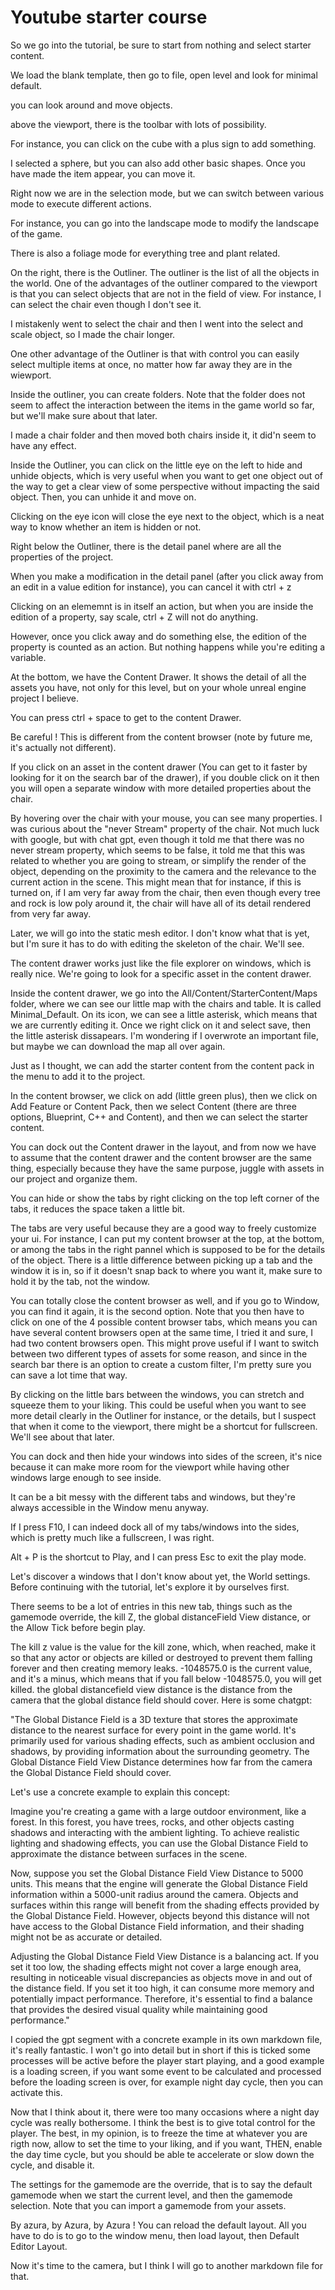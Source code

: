 # Youtube starter course

So we go into the tutorial, be sure to start from nothing and select starter content.

We load the blank template, then go to file, open level and look for minimal default.

you can look around and move objects.

above the viewport, there is the toolbar with lots of possibility.

For instance, you can click on the cube with a plus sign to add something.

I selected a sphere, but you can also add other basic shapes. Once you have made the item appear, you can move it.

Right now we are in the selection mode, but we can switch between various mode to execute different actions.

For instance, you can go into the landscape mode to modify the landscape of the game.

There is also a foliage mode for everything tree and plant related.

On the right, there is the Outliner. The outliner is the list of all the objects in the world. One of the advantages of the outliner compared to the viewport is that you can select objects that are not in the field of view. For instance, I can select the chair even though I don't see it.

I mistakenly went to select the chair and then I went into the select and scale object, so I made the chair longer.

One other advantage of the Outliner is that with control you can easily select multiple items at once, no matter how far away they are in the wiewport.

Inside the outliner, you can create folders. Note that the folder does not seem to affect the interaction between the items in the game world so far, but we'll make sure about that later.

I made a chair folder and then moved both chairs inside it, it did'n seem to have any effect.

Inside the Outliner, you can click on the little eye on the left to hide and unhide objects, which is very useful when you want to get one object out of the way to get a clear view of some perspective without impacting the said object. Then, you can unhide it and move on.

Clicking on the eye icon will close the eye next to the object, which is a neat way to know whether an item is hidden or not.

Right below the Outliner, there is the detail panel where are all the properties of the project.

When you make a modification in the detail panel (after you click away from an edit in a value edition for instance), you can cancel it with ctrl + z

Clicking on an elememnt is in itself an action, but when you are inside the edition of a property, say scale, ctrl + Z will not do anything.

However, once you click away and do something else, the edition of the property is counted as an action. But nothing happens while you're editing a variable.

At the bottom, we have the Content Drawer. It shows the detail of all the assets you have, not only for this level, but on your whole unreal engine project I believe.

You can press ctrl + space to get to the content Drawer.

Be careful ! This is different from the content browser (note by future me, it's actually not different).

If you click on an asset in the content drawer (You can get to it faster by looking for it on the search bar of the drawer), if you double click on it then you will open a separate window with more detailed properties about the chair.

By hovering over the chair with your mouse, you can see many properties. I was curious about the "never Stream" property of the chair. Not much luck with google, but with chat gpt, even though it told me that there was no never stream property, which seems to be false, it told me that this was related to whether you are going to stream, or simplify the render of the object, depending on the proximity to the camera and the relevance to the current action in the scene. This might mean that for instance, if this is turned on, if I am very far away from the chair, then even though every tree and rock is low poly around it, the chair will have all of its detail rendered from very far away.

Later, we will go into the static mesh editor. I don't know what that is yet, but I'm sure it has to do with editing the skeleton of the chair. We'll see.

The content drawer works just like the file explorer on windows, which is really nice. We're going to look for a specific asset in the content drawer.

Inside the content drawer, we go into the All/Content/StarterContent/Maps folder, where we can see our little map with the chairs and table. It is called Minimal_Default. On its icon, we can see a little asterisk, which means that we are currently editing it. Once we right click on it and select save, then the little asterisk dissapears. I'm wondering if I overwrote an important file, but maybe we can download the map all over again.

Just as I thought, we can add the starter content from the content pack in the menu to add it to the project.

In the content browser, we click on add (little green plus), then we click on Add Feature or Content Pack, then we select Content (there are three options, Blueprint, C++ and Content), and then we can select the starter content.

You can dock out the Content drawer in the layout, and from now we have to assume that the content drawer and the content browser are the same thing, especially because they have the same purpose, juggle with assets in our project and organize them.

You can hide or show the tabs by right clicking on the top left corner of the tabs, it reduces the space taken a little bit.

The tabs are very useful because they are a good way to freely customize your ui. For instance, I can put my content browser at the top, at the bottom, or among the tabs in the right pannel which is supposed to be for the details of the object. There is a little difference between picking up a tab and the window it is in, so if it doesn't snap back to where you want it, make sure to hold it by the tab, not the window.

You can totally close the content browser as well, and if you go to Window, you can find it again, it is the second option. Note that you then have to click on one of the 4 possible content browser tabs, which means you can have several content browsers open at the same time, I tried it and sure, I had two content browsers open. This might prove useful if I want to switch between two different types of assets for some reason, and since in the search bar there is an option to create a custom filter, I'm pretty sure you can save a lot time that way.

By clicking on the little bars between the windows, you can stretch and squeeze them to your liking. This could be useful when you want to see more detail clearly in the Outliner for instance, or the details, but I suspect that when it come to the viewport, there might be a shortcut for fullscreen. We'll see about that later.

You can dock and then hide your windows into sides of the screen, it's nice because it can make more room for the viewport while having other windows large enough to see inside.

It can be a bit messy with the different tabs and windows, but they're always accessible in the Window menu anyway.

If I press F10, I can indeed dock all of my tabs/windows into the sides, which is pretty much like a fullscreen, I was right.

Alt + P is the shortcut to Play, and I can press Esc to exit the play mode.

Let's discover a windows that I don't know about yet, the World settings. Before continuing with the tutorial, let's explore it by ourselves first.

There seems to be a lot of entries in this new tab, things such as the gamemode override, the kill Z, the global distanceField View distance, or the Allow Tick before begin play.

The kill z value is the value for the kill zone, which, when reached, make it so that any actor or objects are killed or destroyed to prevent them falling forever and then creating memory leaks. -1048575.0 is the current value, and it's a minus, which means that if you fall below -1048575.0, you will get killed. the global distancefield view distance is the distance from the camera that the global distance field should cover. Here is some chatgpt:

"The Global Distance Field is a 3D texture that stores the approximate distance to the nearest surface for every point in the game world. It's primarily used for various shading effects, such as ambient occlusion and shadows, by providing information about the surrounding geometry. The Global Distance Field View Distance determines how far from the camera the Global Distance Field should cover.

Let's use a concrete example to explain this concept:

Imagine you're creating a game with a large outdoor environment, like a forest. In this forest, you have trees, rocks, and other objects casting shadows and interacting with the ambient lighting. To achieve realistic lighting and shadowing effects, you can use the Global Distance Field to approximate the distance between surfaces in the scene.

Now, suppose you set the Global Distance Field View Distance to 5000 units. This means that the engine will generate the Global Distance Field information within a 5000-unit radius around the camera. Objects and surfaces within this range will benefit from the shading effects provided by the Global Distance Field. However, objects beyond this distance will not have access to the Global Distance Field information, and their shading might not be as accurate or detailed.

Adjusting the Global Distance Field View Distance is a balancing act. If you set it too low, the shading effects might not cover a large enough area, resulting in noticeable visual discrepancies as objects move in and out of the distance field. If you set it too high, it can consume more memory and potentially impact performance. Therefore, it's essential to find a balance that provides the desired visual quality while maintaining good performance."

I copied the gpt segment with a concrete example in its own markdown file, it's really fantastic. I won't go into detail but in short if this is ticked some processes will be active before the player start playing, and a good example is a loading screen, if you want some event to be calculated and processed before the loading screen is over, for example night day cycle, then you can activate this.

Now that I think about it, there were too many occasions where a night day cycle was really bothersome. I think the best is to give total control for the player. The best, in my opinion, is to freeze the time at whatever you are rigth now, allow to set the time to your liking, and if you want, THEN, enable the day time cycle, but you should be able te accelerate or slow down the cycle, and disable it.

The settings for the gamemode are the override, that is to say the default gamemode when we start the current level, and then the gamemode selection. Note that you can import a gamemode from your assets.

By azura, by Azura, by Azura ! You can reload the default layout. All you have to do is to go to the window menu, then load layout, then Default Editor Layout.

Now it's time to the camera, but I think I will go to another markdown file for that.
